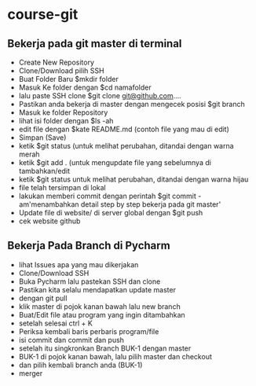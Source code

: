 # course-git

## Bekerja pada git master di terminal
- Create New Repository
- Clone/Download pilih SSH 
- Buat Folder Baru $mkdir folder
- Masuk Ke folder dengan $cd namafolder
- lalu paste SSH clone $git clone git@github.com....
- Pastikan anda bekerja di master dengan mengecek posisi $git branch
- Masuk ke folder Repository 
- lihat isi folder dengan $ls -ah 
- edit file dengan $kate README.md (contoh file yang mau di edit)
- Simpan (Save)
- ketik $git status (untuk melihat perubahan, ditandai dengan warna merah
- ketik $git add . (untuk mengupdate file yang sebelumnya di tambahkan/edit
- ketik $git status untuk melihat perubahan, ditandai dengan warna hijau
- file telah tersimpan di lokal 
- lakukan memberi commit dengan perintah $git commit -am'menambahkan detail step by step bekerja pada git master'
- Update file di website/ di server global dengan $git push 
- cek website github 

## Bekerja Pada Branch di Pycharm 
- lihat Issues apa yang mau dikerjakan 
- Clone/Download SSH
- Buka Pycharm lalu pastekan SSH dan clone 
- Pastikan kita selalu mendapatkan update master
- dengan git pull 
- klik master di pojok kanan bawah lalu new branch 
- Buat/Edit file atau program yang ingin ditambahkan
- setelah selesai ctrl + K 
- Periksa kembali baris perbaris program/file 
- isi commit dan commit dan push
- setelah itu singkronkan Branch BUK-1 dengan master 
- BUK-1 di pojok kanan bawah, lalu pilih master dan checkout
- dan pilih kembali branch anda (BUK-1)
- merger


